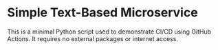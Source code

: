 # Simple Text-Based Microservice

This is a minimal Python script used to demonstrate CI/CD using GitHub Actions. It requires no external packages or internet access.
